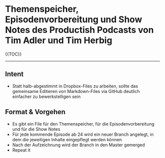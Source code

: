 # Themenspeicher, Episodenvorbereitung und Show Notes des Productish Podcasts von Tim Adler und Tim Herbig

{{TOC}}

***

## Intent
- Statt halb-abgestimmt in Dropbox-Files zu arbeiten, sollte das gemeinsame Editieren von Markdown-Files via GitHub deutlich einfacher zu bewerkstelligen sein

## Format & Vorgehen
- Es gibt ein File für den Themenspeicher, für die Episodenvorbereitung und für die Show Notes
- Für jede kommende Episode ab 24 wird ein neuer Branch angelegt, in dem die jeweiligen Inhalte eingepflegt werden können
- Nach der Aufzeichnung wird der Branch in den Master gemerged
- Repeat it
